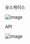 
유스케이스

![image](https://user-images.githubusercontent.com/121265228/216917286-7540bdef-5153-4895-8aaf-72a8d5650237.png)

API

![image](https://user-images.githubusercontent.com/121265228/216902669-f10e599c-f7f1-4d33-b1a7-e6c98c45f53a.png)
